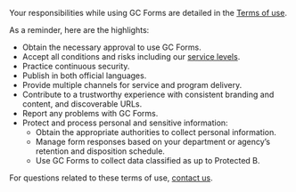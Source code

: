 Your responsibilities while using GC Forms are detailed in the [Terms of use](/en/terms-of-use). 

As a reminder, here are the highlights:
- Obtain the necessary approval to use GC Forms.
- Accept all conditions and risks including our [service levels](/en/sla). 
- Practice continuous security.
- Publish in both official languages. 
- Provide multiple channels for service and program delivery. 
- Contribute to a trustworthy experience with consistent branding and content, and discoverable URLs.
- Report any problems with GC Forms. 
- Protect and process personal and sensitive information: &nbsp;
    - Obtain the appropriate authorities to collect personal information.
    - Manage form responses based on your department or agency’s retention and disposition schedule. 
    - Use GC Forms to collect data classified as up to Protected B. 

For questions related to these terms of use, [contact us](/en/form-builder/support/contactus).